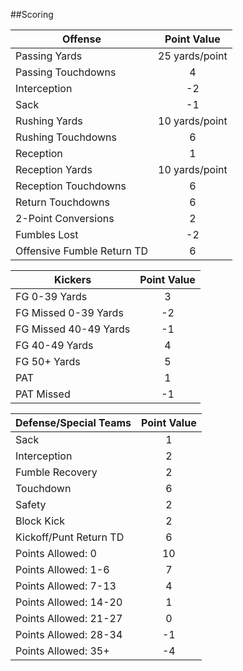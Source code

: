 ##Scoring

|       Offense        |    Point Value     |
| -------------------- | :----------------: |
| Passing Yards        | 25 yards/point     |
| Passing Touchdowns   | 4                  |
| Interception         | -2                 |
| Sack                 | -1                 |
| Rushing Yards        | 10 yards/point     |
| Rushing Touchdowns   | 6                  |
| Reception            | 1                  |
| Reception Yards      | 10 yards/point     |
| Reception Touchdowns | 6                  |
| Return Touchdowns    | 6                  |
| 2-Point Conversions  | 2                  |
| Fumbles Lost         | -2                 |
| Offensive Fumble Return TD | 6            |

|     Kickers          |    Point Value     |
| -------------------- | :----------------: |
| FG 0-39 Yards        | 3                  |
| FG Missed 0-39 Yards | -2                 |
| FG Missed 40-49 Yards | -1                |
| FG 40-49 Yards       | 4                  |
| FG 50+ Yards         | 5                  |
| PAT                  | 1                  |
| PAT Missed           | -1                 |

| Defense/Special Teams | Point Value       |
| --------------------- | :---------------: |
| Sack                  | 1                 |
| Interception          | 2                 |
| Fumble Recovery       | 2                 |
| Touchdown             | 6                 |
| Safety                | 2                 |
| Block Kick            | 2                 |
| Kickoff/Punt Return TD | 6                |
| Points Allowed: 0     | 10                |
| Points Allowed: 1-6   | 7                 |
| Points Allowed: 7-13  | 4                 |
| Points Allowed: 14-20 | 1                 |
| Points Allowed: 21-27 | 0                 |
| Points Allowed: 28-34 | -1                |
| Points Allowed: 35+   | -4                |
